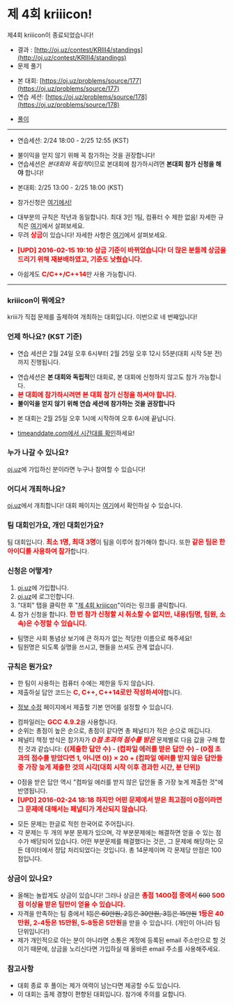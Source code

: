 <style type="text/css">
.important { font-size: 15px; font-weight: bold; color: red; }
</style>

<h1>제 4회 kriiicon!</h1>

제4회 kriiicon이 종료되었습니다!

* 결과 : [http://oj.uz/contest/KRIII4/standings](http://oj.uz/contest/KRIII4/standings)
* 문제 풀기
 - 본 대회: [https://oj.uz/problems/source/177](https://oj.uz/problems/source/177)
 - 연습 세션: [https://oj.uz/problems/source/178](https://oj.uz/problems/source/178)
* [풀이](http://attach.oj.uz/contest/kriii4/editorial.pdf)

<hr>

* 연습세션: 2/24 18:00 - 2/25 12:55 (KST)
 - 불이익을 얻지 않기 위해 꼭 참가하는 것을 권장합니다!
 - 연습세션은 *본대회와 독립적*이므로 본대회에 참가하시려면 **본대회 참가 신청을 해야** 합니다!
* 본대회: 2/25 13:00 - 2/25 18:00 (KST)
 - 참가신청은 [여기에서!](http://oj.uz/contest/KRIII4)
* 대부분의 규칙은 작년과 동일합니다. <span class="important>">최대 3인 1팀, 컴퓨터 수 제한 없음!</span> 자세한 규칙은 <a href="#rules">여기</a>에서 살펴보세요.
* 무려 <span class="important">상금</span>이 있습니다! 자세한 사항은 <a href="#prizes">여기</a>에서 살펴보세요. 
 - <span class="important">[UPD] 2016-02-15 19:10 상금 기준이 바뀌었습니다! 더 많은 분들께 상금을 드리기 위해 재분배하였고, 기준도 낮췄습니다.</span>
* 아쉽게도 <span class="important">C/C++/C++14</span>만 사용 가능합니다.

<hr>

### kriiicon이 뭐에요?

kriii가 직접 문제를 출제하여 개최하는 대회입니다. 이번으로 네 번째입니다!

### 언제 하나요? (KST 기준)

* 연습 세션은 2월 24일 오후 6시부터 2월 25일 오후 12시 55분(대회 시작 5분 전)까지 진행됩니다.
 - 연습세션은 **본 대회와 독립적**인 대회로, 본 대회에 신청하지 않고도 참가 가능합니다.
 - <span class="important">본 대회에 참가하시려면 본 대회 참가 신청을 하셔야 합니다.</span>
 - **불이익을 얻지 않기 위해 연습 세션에 참가하는 것을 권장합니다**
* 본 대회는 2월 25일 오후 1시에 시작하여 오후 6시에 끝납니다.
 - [timeanddate.com에서 시간대를 확인](http://www.timeanddate.com/worldclock/fixedtime.html?msg=4th+kriiicon&iso=20160225T13&p1=235&ah=5)하세요!

### 누가 나갈 수 있나요?

[oj.uz](http://oj.uz)에 가입하신 분이라면 누구나 참여할 수 있습니다! 

### 어디서 개최하나요?

[oj.uz](http://oj.uz)에서 개최합니다! 대회 페이지는 [여기](http://oj.uz/contest/KRIII4)에서 확인하실 수 있습니다.

### 팀 대회인가요, 개인 대회인가요?

팀 대회입니다. <span class="important">최소 1명, 최대 3명</span>이 팀을 이루어 참가해야 합니다. 또한  <span class="important">같은 팀은 한 아이디를 사용하여 참가</span>합니다.

### 신청은 어떻게?

1. [oj.uz](http://oj.uz)에 가입합니다.
2. [oj.uz](http://oj.uz)에 로그인합니다.
3. "대회" 탭을 클릭한 후 "[제 4회 kriiicon](http://oj.uz/contest/KRIII4)"이라는 링크를 클릭합니다.
4. 참가 신청을 합니다. <span class="important">한 번 참가 신청할 시 취소할 수 없지만, 내용(팀명, 팀원, 소속)은 수정할 수 있습니다.</span>
 - 팀명은 사회 통념상 보기에 큰 하자가 없는 적당한 이름으로 해주세요!
 - 팀원명은 되도록 실명을 쓰시고, 핸들을 쓰셔도 관계 없습니다.
 
### <a name="rules"></a>규칙은 뭔가요?

* 한 팀이 사용하는 컴퓨터 수에는 제한을 두지 않습니다.
* 제출하실 답안 코드는 <span class="important">C, C++, C++14로만 작성하셔야</span>합니다. 
- [정보 수정](http://oj.uz/modify) 페이지에서 제출할 기본 언어를 설정할 수 있습니다.
* 컴파일러는 <span class="important">GCC 4.9.2</span>을 사용합니다.
* 순위는 총점이 높은 순으로, 총점이 같다면 총 페널티가 적은 순으로 매깁니다.
* 페널티 책정 방식은 참가자가 <span class="important"><i>0점 초과의 점수를 받은</i></span> 문제별로 다음 값을 구해 합친 것과 같습니다: <span class="important">{(제출한 답안 수) - (컴파일 에러를 받은 답안 수) - (0점 초과의 점수를 받았다면 1, 아니면 0)} × 20 + (컴파일 에러를 받지 않은 답안들 중 가장 늦게 제출한 것의 시각[대회 시작 이후 경과한 시간, 분 단위])</span>
 - 0점을 받은 답안 역시 "컴파일 에러를 받지 않은 답안들 중 가장 늦게 제출한 것"에 반영됩니다.
 - <span class="important">[UPD] 2016-02-24 18:18 하지만 어떤 문제에서 받은 최고점이 0점이라면 그 문제에 대해서는 페널티가 계산되지 않습니다.</span>
* 모든 문제는 한글로 적힌 한국어로 주어집니다.
* 각 문제는 두 개의 부분 문제가 있으며, 각 부분문제에는 해결하면 얻을 수 있는 점수가 배당되어 있습니다. 어떤 부분문제를 해결했다는 것은, 그 문제에 해당하는 모든 데이터에서 정답 처리되었다는 것입니다. 총 14문제이며 각 문제당 만점은 100점입니다.

### <a name="prizes"></a>상금이 있나요?

* 올해는 놀랍게도 상금이 있습니다! 그러나 상금은 <span class="important">총점 1400점 중에서</span> <del>600</del> <span class="important">500점 이상을 받은 팀만이 얻을 수 있습니다.</span> 
* 자격을 만족하는 팀 중에서 <del>1등은 60만원, 2등은 30만원, 3등은 15만원</del> <span class="important">1등은 40만원, 2-4등은 15만원, 5-8등은 5만원</span>을 받을 수 있습니다. (개인이 아니라 팀 단위입니다!)
* 제가 개인적으로 아는 분이 아니라면 소통은 계정에 등록된 email 주소만으로 할 것이기 때문에, 상금을 노리신다면 가입하실 때 올바른 email 주소를 사용해주세요.

### 참고사항

* 대회 종료 후 풀이는 제가 여력이 남는다면 제공할 수도 있습니다.
* 이 대회는 출제 경향이 편향된 대회입니다.  참가에 주의를 요합니다.